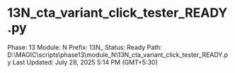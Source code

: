 # 13N_cta_variant_click_tester_READY.py

Phase: 13
Module: N
Prefix: 13N_
Status: Ready
Path: D:\MAGIC\scripts\phase13\module_N\13N_cta_variant_click_tester_READY.py
Last Updated: July 28, 2025 5:14 PM (GMT+5:30)
